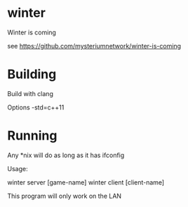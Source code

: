 # winter
Winter is coming

see https://github.com/mysteriumnetwork/winter-is-coming

# Building

Build with clang

Options -std=c++11

# Running

Any *nix will do as long as it has ifconfig

Usage:

  winter server [game-name]
  winter client [client-name]

This program will only work on the LAN
